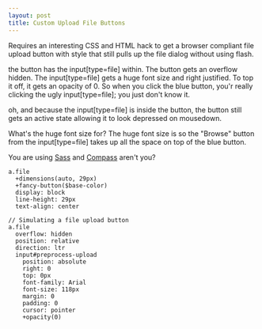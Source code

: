 ```yaml
---
layout: post
title: Custom Upload File Buttons
---
```

Requires an interesting CSS and HTML hack to get a browser compliant file upload button with style that still pulls up the file dialog without using flash.

the button has the input[type=file] within. The button gets an overflow hidden. The input[type=file] gets a huge font size and right justified. To top it off, it gets an opacity of 0. So when you click the blue button, you'r really clicking the ugly input[type=file]; you just don't know it.

oh, and because the input[type=file] is inside the button, the button still gets an active state allowing it to look depressed on mousedown.

What's the huge font size for?  The huge font size is so the "Browse" button from the input[type=file] takes up all the space on top of the blue button.

You are using [Sass](http://sass-lang.com/) and [Compass](http://compass-style.org/) aren't you?

    a.file
      +dimensions(auto, 29px)
      +fancy-button($base-color)
      display: block
      line-height: 29px
      text-align: center

    // Simulating a file upload button
    a.file
      overflow: hidden
      position: relative
      direction: ltr
      input#preprocess-upload
        position: absolute
        right: 0
        top: 0px
        font-family: Arial
        font-size: 118px
        margin: 0
        padding: 0
        cursor: pointer
        +opacity(0)
